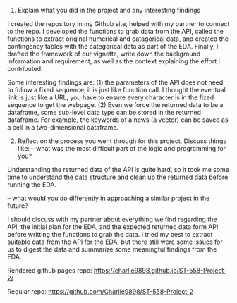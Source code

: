 1. Explain what you did in the project and any interesting findings

I created the repository in my Github site, helped with my partner to connect to the repo. I developed the functions to grab data from the API, called the functions to extract original numerical and catagorical data, and created the contingency tables with the categorical data as part of the EDA. Finally, I drafted the framework of our vignette, write down the background information and requirement, as well as the context explaining the effort I contributed. 

Some interesting findings are: (1) the parameters of the API does not need to follow a fixed sequence, it is just like function call. I thought the eventual link is just like a URL, you have to ensure every character is in the fixed sequence to get the webpage. (2) Even we force the returned data to be a dataframe, some sub-level data type can be stored in the returned dataframe. For example, the keywords of a news (a vector) can be saved as a cell in a two-dimensional dataframe.


2. Reflect on the process you went through for this project. Discuss things like:
– what was the most difficult part of the logic and programming for you?

Understanding the returned data of the API is quite hard, so it took me some time to understand the data structure and clean up the returned data before running the EDA.


– what would you do differently in approaching a similar project in the future?

I should discuss with my partner about everything we find regarding the API, the initial plan for the EDA, and the expected returned data form API before writting the functions to grab the data. I tried my best to extract suitable data from the API for the EDA, but there still were some issues for us to digest the data and summarize some meaningful findings from the EDA.


Rendered github pages repo:
https://charlie9898.github.io/ST-558-Project-2/

Regular repo:
https://github.com/Charlie9898/ST-558-Project-2

